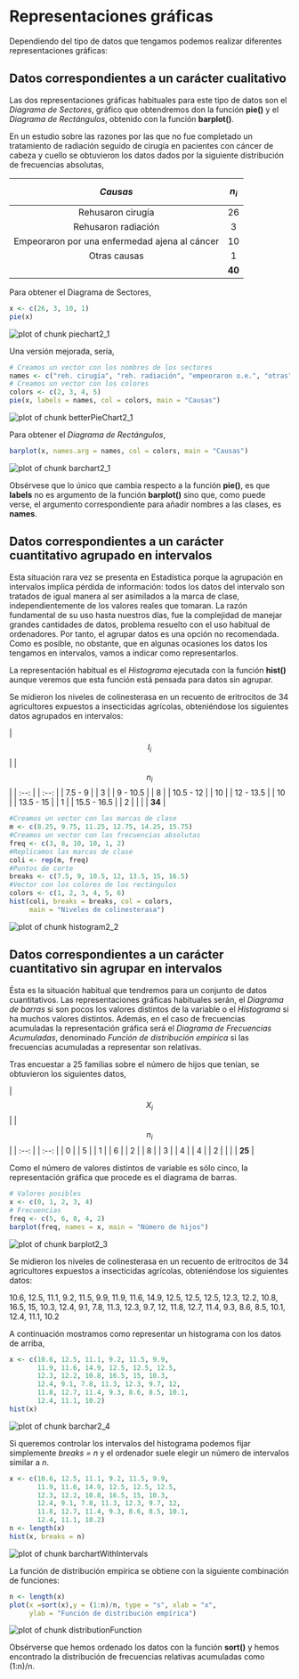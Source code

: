 
# Representaciones gráficas

Dependiendo del tipo de datos que tengamos podemos realizar diferentes representaciones gráficas:

## Datos correspondientes a un carácter cualitativo

Las dos representaciones gráficas habituales para este tipo de datos son el _Diagrama de Sectores_, gráfico que obtendremos don la función __pie()__ y el _Diagrama de Rectángulos_, obtenido con la función __barplot()__.


<!--sec data-title="Ejemplo 2.1" data-id="ej2_1" ces-->

En un estudio sobre las razones por las que no fue completado un tratamiento de radiación seguido de cirugía en pacientes con cáncer de cabeza y cuello se obtuvieron los datos dados por la siguiente distribución de frecuencias absolutas,

| _Causas_  | $$n_{i}$$ |
| :--: |  :--: |
| Rehusaron cirugía  | 26 |
| Rehusaron radiación  | 3 |
| Empeoraron por una enfermedad ajena al cáncer |  10 |
| Otras causas | 1 |
|  |  __40__ |

Para obtener el Diagrama de Sectores,


```r
x <- c(26, 3, 10, 1)
pie(x)
```

![plot of chunk piechart2_1](figure/piechart2_1-1.png)

Una versión mejorada, sería,

 

```r
# Creamos un vector con los nombres de los sectores
names <- c("reh. cirugía", "reh. radiación", "empeoraron o.e.", "otras")
# Creamos un vector con los colores
colors <- c(2, 3, 4, 5)
pie(x, labels = names, col = colors, main = "Causas")
```

![plot of chunk betterPieChart2_1](figure/betterPieChart2_1-1.png)

Para obtener el _Diagrama de Rectángulos_,

```r
barplot(x, names.arg = names, col = colors, main = "Causas")
```

![plot of chunk barchart2_1](figure/barchart2_1-1.png)

Obsérvese que lo único que cambia respecto a la función __pie()__, es que __labels__ no es argumento de la función __barplot()__ sino que, como puede verse, el argumento correspondiente para añadir nombres a las clases, es __names__.
<!--endsec-->


## Datos correspondientes a un carácter cuantitativo agrupado en intervalos

Esta situación rara vez se presenta en Estadística porque la agrupación en intervalos implica pérdida de información: todos los datos del intervalo son tratados de igual manera al ser asimilados a la marca de clase, independientemente de los valores reales que tomaran. La razón fundamental de su uso hasta nuestros días, fue la complejidad de manejar grandes cantidades de datos, problema resuelto con el uso habitual de ordenadores. Por tanto, el agrupar datos es una opción no recomendada. Como es posible, no obstante, que en algunas ocasiones los datos los tengamos en intervalos, vamos a indicar como representarlos.

La representación habitual es el _Histograma_ ejecutada con la función __hist()__ aunque veremos que esta función está pensada para datos sin agrupar.



<!--sec data-title="Ejemplo 2.2" data-id="ej2_2" ces-->


Se midieron los niveles de colinesterasa en un recuento de eritrocitos de 34 agricultores expuestos a insecticidas agrícolas, obteniéndose los siguientes datos agrupados en intervalos:


| $$I_{i}$$ | | $$n_{i}$$ |
| :--: | | :--: |
| 7.5 - 9 | | 3 |
| 9 - 10.5 | | 8 |
| 10.5 - 12 | | 10 |
| 12 - 13.5 | | 10 |
| 13.5 - 15 | | 1 |
| 15.5 - 16.5 | | 2 |
|    | | __34__ |


```r
#Creamos un vector con las marcas de clase
m <- c(8.25, 9.75, 11.25, 12.75, 14.25, 15.75)
#Creamos un vector con las frecuencias absolutas
freq <- c(3, 8, 10, 10, 1, 2)
#Replicamos las marcas de clase
coli <- rep(m, freq)
#Puntos de corte
breaks <- c(7.5, 9, 10.5, 12, 13.5, 15, 16.5)
#Vector con los colores de los rectángulos
colors <- c(1, 2, 3, 4, 5, 6)
hist(coli, breaks = breaks, col = colors,
     main = "Niveles de colinesterasa")
```

![plot of chunk histogram2_2](figure/histogram2_2-1.png)

<!--endsec-->



## Datos correspondientes a un carácter cuantitativo sin agrupar en intervalos

Ésta es la situación habitual que tendremos para un conjunto de datos cuantitativos. Las representaciones gráficas habituales serán, el _Diagrama de barras_ si son pocos los valores distintos de la variable o el _Histograma_ si ha muchos valores distintos. Además, en el caso de frecuencias acumuladas la representación gráfica será el _Diagrama de Frecuencias Acumuladas_, denominado _Función de distribución empírica_ si las frecuencias acumuladas a representar son relativas.

<!--sec data-title="Ejemplo 2.3" data-id="ej2_3" ces-->


Tras encuestar a 25 familias sobre el número de hijos que tenían, se obtuvieron los siguientes datos,

| $$X_{i}$$ | | $$n_{i}$$ |
| :--: | | :--: |
| 0 | | 5 |
| 1 | | 6 |
| 2 | | 8 |
| 3 | | 4 |
| 4 | | 2 |
|    | | __25__ |

Como el número de valores distintos de variable es sólo cinco, la representación gráfica que procede es el diagrama de barras.


```r
# Valores posibles
x <- c(0, 1, 2, 3, 4)
# Frecuencias 
freq <- c(5, 6, 8, 4, 2)
barplot(freq, names = x, main = "Número de hijos")
```

![plot of chunk barplot2_3](figure/barplot2_3-1.png)

<!--endsec-->


<!--sec data-title="Ejemplo 2.4" data-id="ej2_4" ces-->



Se midieron los niveles de colinesterasa en un recuento de eritrocitos de 34 agricultores expuestos a insecticidas agrícolas, obteniéndose los siguientes datos:

10.6, 12.5, 11.1, 9.2, 11.5, 9.9, 11.9, 11.6, 14.9, 12.5, 12.5, 12.5, 12.3, 12.2, 10.8, 16.5, 15, 10.3, 12.4, 9.1, 7.8, 11.3, 12.3, 9.7, 12, 11.8, 12.7, 11.4, 9.3, 8.6, 8.5, 10.1, 12.4, 11.1, 10.2

A continuación mostramos como representar un histograma con los datos de arriba,


```r
x <- c(10.6, 12.5, 11.1, 9.2, 11.5, 9.9, 
       11.9, 11.6, 14.9, 12.5, 12.5, 12.5,
       12.3, 12.2, 10.8, 16.5, 15, 10.3, 
       12.4, 9.1, 7.8, 11.3, 12.3, 9.7, 12,
       11.8, 12.7, 11.4, 9.3, 8.6, 8.5, 10.1,
       12.4, 11.1, 10.2)
hist(x)
```

![plot of chunk barchar2_4](figure/barchar2_4-1.png)

Si queremos controlar los intervalos del histograma podemos fijar simplemente _breaks = n_ y el ordenador suele elegir un número de intervalos similar a _n_.


```r
x <- c(10.6, 12.5, 11.1, 9.2, 11.5, 9.9, 
       11.9, 11.6, 14.9, 12.5, 12.5, 12.5,
       12.3, 12.2, 10.8, 16.5, 15, 10.3, 
       12.4, 9.1, 7.8, 11.3, 12.3, 9.7, 12,
       11.8, 12.7, 11.4, 9.3, 8.6, 8.5, 10.1,
       12.4, 11.1, 10.2)
n <- length(x)
hist(x, breaks = n)
```

![plot of chunk barchartWithIntervals](figure/barchartWithIntervals-1.png)

La función de distribución empírica se obtiene con la siguiente combinación de funciones:


```r
n <- length(x)
plot(x =sort(x),y = (1:n)/n, type = "s", xlab = "x",
     ylab = "Función de distribución empírica")
```

![plot of chunk distributionFunction](figure/distributionFunction-1.png)

Obsérverse que hemos ordenado los datos con la función __sort()__ y hemos encontrado la distribución de frecuencias relativas acumuladas como (1:n)/n. 

<!--endsec-->

